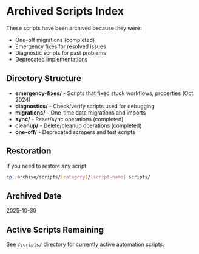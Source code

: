 # Archived Scripts Index

These scripts have been archived because they were:
- One-off migrations (completed)
- Emergency fixes for resolved issues
- Diagnostic scripts for past problems
- Deprecated implementations

## Directory Structure

- **emergency-fixes/** - Scripts that fixed stuck workflows, properties (Oct 2024)
- **diagnostics/** - Check/verify scripts used for debugging
- **migrations/** - One-time data migrations and imports
- **sync/** - Reset/sync operations (completed)
- **cleanup/** - Delete/cleanup operations (completed)
- **one-off/** - Deprecated scrapers and test scripts

## Restoration

If you need to restore any script:
```bash
cp .archive/scripts/[category]/[script-name] scripts/
```

## Archived Date
2025-10-30

## Active Scripts Remaining
See `/scripts/` directory for currently active automation scripts.
